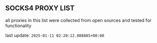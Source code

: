 ## SOCKS4 PROXY LIST

all proxies in this list were collected from open sources and tested for functionality

last update: `2025-01-11 02:20:12.808885+00:00`